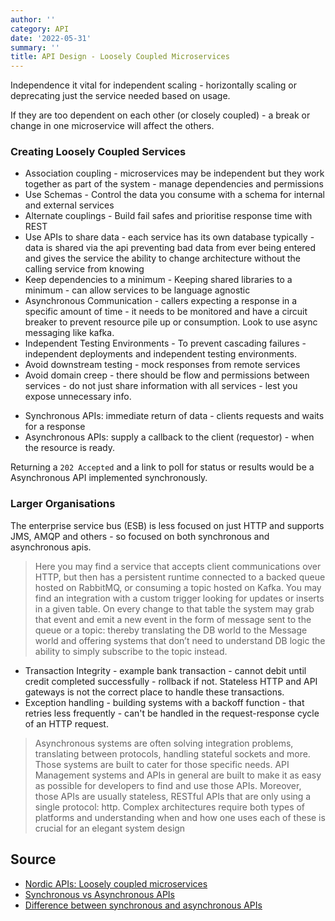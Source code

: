```yaml
---
author: ''
category: API
date: '2022-05-31'
summary: ''
title: API Design - Loosely Coupled Microservices
---
```


Independence it vital for independent scaling - horizontally scaling or deprecating just the service needed based on usage.

If they are too dependent on each other (or closely coupled) - a break or change in one microservice will affect the others.

### Creating Loosely Coupled Services

* Association coupling - microservices may be independent but they work together as part of the system - manage dependencies and permissions
* Use Schemas - Control the data you consume with a schema for internal and external services
* Alternate couplings - Build fail safes and prioritise response time with REST
* Use APIs to share data - each service has its own database typically - data is shared via the api preventing bad data from ever being entered and gives the service the ability to change architecture without the calling service from knowing
* Keep dependencies to a minimum - Keeping shared libraries to a minimum - can allow services to be language agnostic
* Asynchronous Communication - callers expecting a response in a specific amount of time - it needs to be monitored and have a circuit breaker to prevent resource pile up or consumption. Look to use async messaging like kafka.
* Independent Testing Environments - To prevent cascading failures - independent deployments and independent testing environments.
* Avoid downstream testing - mock responses from remote services
* Avoid domain creep - there should be flow and permissions between services - do not just share information with all services - lest you expose unnecessary info.

- Synchronous APIs: immediate return of data - clients requests and waits for a response
- Asynchronous APIs: supply a callback to the client (requestor) - when the resource is ready.

Returning a `202 Accepted` and a link to poll for status or results would be a Asynchronous API implemented synchronously.

### Larger Organisations

The enterprise service bus (ESB) is less focused on just HTTP and supports JMS, AMQP and others - so focused on both synchronous and asynchronous apis.

> Here you may find a service that accepts client communications over HTTP, but then has a persistent runtime connected to a backed queue hosted on RabbitMQ, or consuming a topic hosted on Kafka. You may find an integration with a custom trigger looking for updates or inserts in a given table. On every change to that table the system may grab that event and emit a new event in the form of message sent to the queue or a topic: thereby translating the DB world to the Message world and offering systems that don’t need to understand DB logic the ability to simply subscribe to the topic instead.

* Transaction Integrity - example bank transaction - cannot debit until credit completed successfully - rollback if not. Stateless HTTP and API gateways is not the correct place to handle these transactions.
* Exception handling - building systems with a backoff function - that retries less frequently - can't be handled in the request-response cycle of an HTTP request.

> Asynchronous systems are often solving integration problems, translating between protocols, handling stateful sockets and more. Those systems are built to cater for those specific needs. API Management systems and APIs in general are built to make it as easy as possible for developers to find and use those APIs. Moreover, those APIs are usually stateless, RESTful APIs that are only using a single protocol: http. Complex architectures require both types of platforms and understanding when and how one uses each of these is crucial for an elegant system design

## Source

* [Nordic APIs: Loosely coupled microservices](https://nordicapis.com/how-to-design-loosely-coupled-microservices/)
* [Synchronous vs Asynchronous APIs](https://www.techtarget.com/whatis/definition/synchronous-asynchronous-API)
* [Difference between synchronous and asynchronous APIs](https://cloud.google.com/blog/topics/developers-practitioners/differences-between-synchronous-web-apis-and-asynchronous-stateful-apis)

